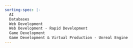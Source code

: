 ```yaml
---
sorting-spec: |-
  AI
  Databases
  Web Development
  Web Development - Rapid Development
  Game Development
  Game Development & Virtual Production - Unreal Engine
---
```

